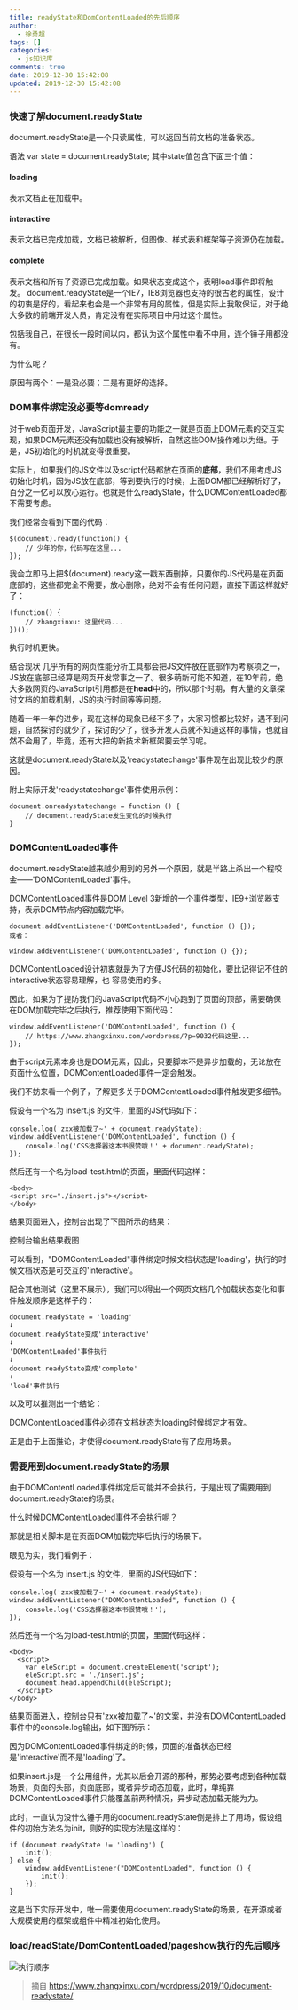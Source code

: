 ```yaml
---
title: readyState和DomContentLoaded的先后顺序
author:
  - 徐勇超
tags: []
categories:
  - js知识库
comments: true
date: 2019-12-30 15:42:08
updated: 2019-12-30 15:42:08
---
```


### 快速了解document.readyState
document.readyState是一个只读属性，可以返回当前文档的准备状态。

语法
var state = document.readyState;
其中state值包含下面三个值：

#### loading
表示文档正在加载中。
#### interactive
表示文档已完成加载，文档已被解析，但图像、样式表和框架等子资源仍在加载。
#### complete
表示文档和所有子资源已完成加载。如果状态变成这个，表明load事件即将触发。
document.readyState是一个IE7，IE8浏览器也支持的很古老的属性，设计的初衷是好的，看起来也会是一个非常有用的属性，但是实际上我敢保证，对于绝大多数的前端开发人员，肯定没有在实际项目中用过这个属性。

包括我自己，在很长一段时间以内，都认为这个属性中看不中用，连个锤子用都没有。

为什么呢？

原因有两个：一是没必要；二是有更好的选择。
### DOM事件绑定没必要等domready
对于web页面开发，JavaScript最主要的功能之一就是页面上DOM元素的交互实现，如果DOM元素还没有加载也没有被解析，自然这些DOM操作难以为继。于是，JS初始化的时机就变得很重要。

实际上，如果我们的JS文件以及script代码都放在页面的**底部**，我们不用考虑JS初始化时机，因为JS放在底部，等到要执行的时候，上面DOM都已经解析好了，百分之一亿可以放心运行。也就是什么readyState，什么DOMContentLoaded都不需要考虑。


我们经常会看到下面的代码：
```
$(document).ready(function() {
    // 少年的你，代码写在这里...
});
```
我会立即马上把$(document).ready这一戳东西删掉，只要你的JS代码是在页面底部的，这些都完全不需要，放心删除，绝对不会有任何问题，直接下面这样就好了：
```
(function() {
    // zhangxinxu: 这里代码...
})();
```
执行时机更快。

结合现状
几乎所有的网页性能分析工具都会把JS文件放在底部作为考察项之一，JS放在底部已经算是网页开发常事之一了。很多萌新可能不知道，在10年前，绝大多数网页的JavaScript引用都是在**head**中的，所以那个时期，有大量的文章探讨文档的加载机制，JS的执行时间等等问题。

随着一年一年的进步，现在这样的现象已经不多了，大家习惯都比较好，遇不到问题，自然探讨的就少了，探讨的少了，很多开发人员就不知道这样的事情，也就自然不会用了，毕竟，还有大把的新技术新框架要去学习呢。

这就是document.readyState以及'readystatechange'事件现在出现比较少的原因。

附上实际开发'readystatechange'事件使用示例：
```
document.onreadystatechange = function () {
    // document.readyState发生变化的时候执行
}
```
### DOMContentLoaded事件
document.readyState越来越少用到的另外一个原因，就是半路上杀出一个程咬金——'DOMContentLoaded'事件。

DOMContentLoaded事件是DOM Level 3新增的一个事件类型，IE9+浏览器支持，表示DOM节点内容加载完毕。
```
document.addEventListener('DOMContentLoaded', function () {});
或者：

window.addEventListener('DOMContentLoaded', function () {});
```
DOMContentLoaded设计初衷就是为了方便JS代码的初始化，要比记得记不住的interactive状态容易理解，也
容易使用的多。

因此，如果为了提防我们的JavaScript代码不小心跑到了页面的顶部，需要确保在DOM加载完毕之后执行，推荐使用下面代码：
```
window.addEventListener('DOMContentLoaded', function () {
    // https://www.zhangxinxu.com/wordpress/?p=9032代码这里...
});
```
由于script元素本身也是DOM元素，因此，只要脚本不是异步加载的，无论放在页面什么位置，DOMContentLoaded事件一定会触发。

我们不妨来看一个例子，了解更多关于DOMContentLoaded事件触发更多细节。

假设有一个名为 insert.js 的文件，里面的JS代码如下：
```
console.log('zxx被加载了~' + document.readyState);
window.addEventListener('DOMContentLoaded', function () {
    console.log('CSS选择器这本书很赞哦！' + document.readyState);
});
```
然后还有一个名为load-test.html的页面，里面代码这样：
```
<body>
<script src="./insert.js"></script>
</body>
```
结果页面进入，控制台出现了下图所示的结果：

控制台输出结果截图

可以看到，"DOMContentLoaded"事件绑定时候文档状态是'loading'，执行的时候文档状态是可交互的'interactive'。

配合其他测试（这里不展示），我们可以得出一个网页文档几个加载状态变化和事件触发顺序是这样子的：

```
document.readyState = 'loading'
↓
document.readyState变成'interactive'
↓
'DOMContentLoaded'事件执行
↓
document.readyState变成'complete'
↓
'load'事件执行
```
以及可以推测出一个结论：

DOMContentLoaded事件必须在文档状态为loading时候绑定才有效。

正是由于上面推论，才使得document.readyState有了应用场景。

### 需要用到document.readyState的场景
由于DOMContentLoaded事件绑定后可能并不会执行，于是出现了需要用到document.readyState的场景。

什么时候DOMContentLoaded事件不会执行呢？

那就是相关脚本是在页面DOM加载完毕后执行的场景下。

眼见为实，我们看例子：

假设有一个名为 insert.js 的文件，里面的JS代码如下：
```
console.log('zxx被加载了~' + document.readyState);
window.addEventListener("DOMContentLoaded", function () {
    console.log('CSS选择器这本书很赞哦！');
});
```
然后还有一个名为load-test.html的页面，里面代码这样：
```
<body>
  <script>
    var eleScript = document.createElement('script');
    eleScript.src = './insert.js';
    document.head.appendChild(eleScript);
  </script>
</body>
```
结果页面进入，控制台只有'zxx被加载了~'的文案，并没有DOMContentLoaded事件中的console.log输出，如下图所示：

因为DOMContentLoaded事件绑定的时候，页面的准备状态已经是'interactive'而不是'loading'了。

如果insert.js是一个公用组件，尤其以后会开源的那种，那势必要考虑到各种加载场景，页面的头部，页面底部，或者异步动态加载，此时，单纯靠DOMContentLoaded事件只能覆盖前两种情况，异步动态加载无能为力。

此时，一直认为没什么锤子用的document.readyState倒是排上了用场，假设组件的初始方法名为init，则好的实现方法是这样的：
```
if (document.readyState != 'loading') {
    init();
} else {
    window.addEventListener("DOMContentLoaded", function () {
        init();
    });
}
```
这是当下实际开发中，唯一需要使用document.readyState的场景，在开源或者大规模使用的框架或组件中精准初始化使用。



### load/readState/DomContentLoaded/pageshow执行的先后顺序
![执行顺序](readyState和DomContentLoaded的先后顺序/js加载时候各个事件执行的先后顺序.png)



>摘自 https://www.zhangxinxu.com/wordpress/2019/10/document-readystate/